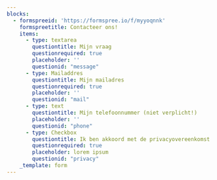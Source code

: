 ```yaml
---
blocks:
  - formspreeid: 'https://formspree.io/f/myyoqnnk'
    formspreetitle: Contacteer ons!
    items:
      - type: textarea
        questiontitle: Mijn vraag
        questionrequired: true
        placeholder: ''
        questionid: "message"
      - type: Mailaddres
        questiontitle: Mijn mailadres
        questionrequired: true
        placeholder: ''
        questionid: "mail"
      - type: text
        questiontitle: Mijn telefoonnummer (niet verplicht!)
        placeholder: ''
        questionid: "phone"
      - type: Checkbox
        questiontitle: Ik ben akkoord met de privacyovereenkomst
        questionrequired: true
        placeholder: lorem ipsum
        questionid: "privacy"
    _template: form
---
```


